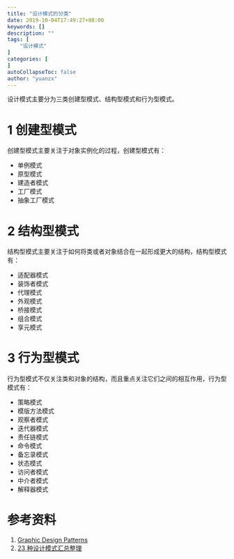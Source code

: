 ```yaml
---
title: "设计模式的分类"
date: 2019-10-04T17:49:27+08:00
keywords: []
description: ""
tags: [
    "设计模式"
]
categories: [
]
autoCollapseToc: false
author: "yuanzx"
---
```


设计模式主要分为三类创建型模式、结构型模式和行为型模式。

# 1 创建型模式

创建型模式主要关注于对象实例化的过程，创建型模式有：

- 单例模式
- 原型模式
- 建造者模式
- 工厂模式
- 抽象工厂模式

# 2 结构型模式

结构型模式主要关注于如何将类或者对象结合在一起形成更大的结构，结构型模式有：

- 适配器模式
- 装饰者模式
- 代理模式
- 外观模式
- 桥接模式
- 组合模式
- 享元模式

# 3 行为型模式

行为型模式不仅关注类和对象的结构，而且重点关注它们之间的相互作用，行为型模式有：

- 策略模式
- 模版方法模式
- 观察者模式
- 迭代器模式
- 责任链模式
- 命令模式
- 备忘录模式
- 状态模式
- 访问者模式
- 中介者模式
- 解释器模式

# 参考资料

1. [Graphic Design Patterns](https://design-patterns.readthedocs.io/zh_CN/latest/behavioral_patterns/behavioral.html)
2. [23 种设计模式汇总整理](https://blog.csdn.net/jason0539/article/details/44956775)